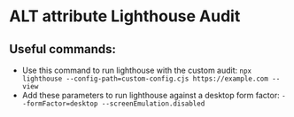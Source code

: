 # ALT attribute Lighthouse Audit

## Useful commands:
* Use this command to run lighthouse with the custom audit: `npx lighthouse --config-path=custom-config.cjs https://example.com --view`
* Add these parameters to run lighthouse against a desktop form factor: `--formFactor=desktop --screenEmulation.disabled`